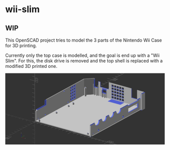 # wii-slim
## WIP

This OpenSCAD project tries to model the 3 parts of the Nintendo Wii Case for 3D printing.

Currently only the top case is modelled, and the goal is end up with a "Wii Slim".
For this, the disk drive is removed and the top shell is replaced with a modified 3D printed one.

![Render](wii_shell.png?raw=true)
